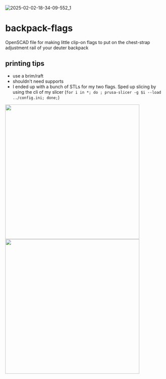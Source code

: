 ![2025-02-02-18-34-09-552_1](https://github.com/user-attachments/assets/4a7abdac-2ad5-44bf-9e00-2de179210f87)
# backpack-flags
OpenSCAD file for making little clip-on flags to put on the chest-strap adjustment rail of your deuter backpack
## printing tips
- use a brim/raft
- shouldn't need supports
- I ended up with a bunch of STLs for my two flags. Sped up slicing by using the cli of my slicer (`for i in *; do ; prusa-slicer -g $i --load ../config.ini; done;`)

<img src="https://github.com/user-attachments/assets/6294cb36-1254-4573-b28e-5e2bec06ab00" height="425"/> <img src="https://github.com/user-attachments/assets/1d1d54d2-112f-4d62-b77a-dd7899349ad8" height="425"/> 

